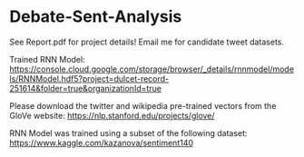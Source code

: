 # Debate-Sent-Analysis

See Report.pdf for project details!
Email me for candidate tweet datasets.

Trained RNN Model: https://console.cloud.google.com/storage/browser/_details/rnnmodel/models/RNNModel.hdf5?project=dulcet-record-251614&folder=true&organizationId=true

Please download the twitter and wikipedia pre-trained vectors from the GloVe website:
https://nlp.stanford.edu/projects/glove/

RNN Model was trained using a subset of the following dataset:
https://www.kaggle.com/kazanova/sentiment140
